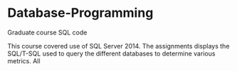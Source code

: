 # Database-Programming
Graduate course SQL code 

This course covered  use of SQL Server 2014. The assignments displays the SQL/T-SQL used to query the different databases to determine various metrics. All
